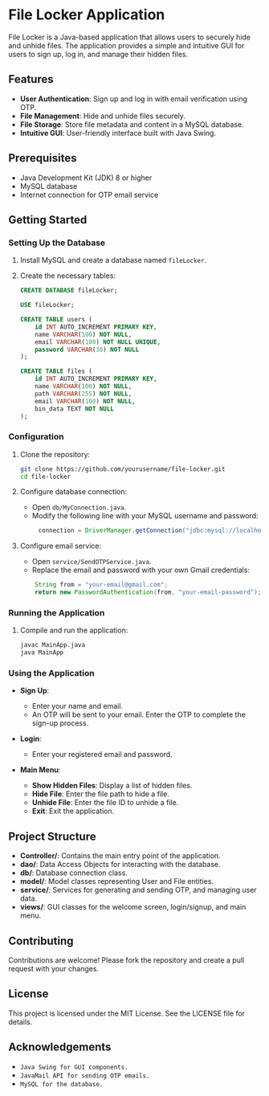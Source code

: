 # File Locker Application

File Locker is a Java-based application that allows users to securely hide and unhide files. The application provides a simple and intuitive GUI for users to sign up, log in, and manage their hidden files.

## Features

- **User Authentication**: Sign up and log in with email verification using OTP.
- **File Management**: Hide and unhide files securely.
- **File Storage**: Store file metadata and content in a MySQL database.
- **Intuitive GUI**: User-friendly interface built with Java Swing.

## Prerequisites

- Java Development Kit (JDK) 8 or higher
- MySQL database
- Internet connection for OTP email service

## Getting Started

### Setting Up the Database

1. Install MySQL and create a database named `fileLocker`.
2. Create the necessary tables:

    ```sql
    CREATE DATABASE fileLocker;

    USE fileLocker;

    CREATE TABLE users (
        id INT AUTO_INCREMENT PRIMARY KEY,
        name VARCHAR(100) NOT NULL,
        email VARCHAR(100) NOT NULL UNIQUE,
        password VARCHAR(30) NOT NULL
    );

    CREATE TABLE files (
        id INT AUTO_INCREMENT PRIMARY KEY,
        name VARCHAR(100) NOT NULL,
        path VARCHAR(255) NOT NULL,
        email VARCHAR(100) NOT NULL,
        bin_data TEXT NOT NULL
    );
    ```

### Configuration

1. Clone the repository:
    ```sh
    git clone https://github.com/yourusername/file-locker.git
    cd file-locker
    ```

2. Configure database connection:
    - Open `db/MyConnection.java`.
    - Modify the following line with your MySQL username and password:

   ```java
        connection = DriverManager.getConnection("jdbc:mysql://localhost:3306/fileLocker?useSSl=false", "root", "yourpassword");
    ```

3. Configure email service:
    - Open `service/SendOTPService.java`.
    - Replace the email and password with your own Gmail credentials:

    ```java
        String from = "your-email@gmail.com";
        return new PasswordAuthentication(from, "your-email-password");
    ```

### Running the Application

1. Compile and run the application:

    ```sh
    javac MainApp.java
    java MainApp
    ```

### Using the Application

- **Sign Up**:
  - Enter your name and email.
  - An OTP will be sent to your email. Enter the OTP to complete the sign-up process.

- **Login**:
  - Enter your registered email and password.

- **Main Menu**:
  - **Show Hidden Files**: Display a list of hidden files.
  - **Hide File**: Enter the file path to hide a file.
  - **Unhide File**: Enter the file ID to unhide a file.
  - **Exit**: Exit the application.

## Project Structure

- **Controller/**: Contains the main entry point of the application.
- **dao/**: Data Access Objects for interacting with the database.
- **db/**: Database connection class.
- **model/**: Model classes representing User and File entities.
- **service/**: Services for generating and sending OTP, and managing user data.
- **views/**: GUI classes for the welcome screen, login/signup, and main menu.

## Contributing

Contributions are welcome! Please fork the repository and create a pull request with your changes.

## License

This project is licensed under the MIT License. See the LICENSE file for details.

## Acknowledgements

-  ``Java Swing for GUI components.``
-  ``JavaMail API for sending OTP emails. ``
-  ``MySQL for the database.``
